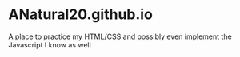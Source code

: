 # ANatural20.github.io
A place to practice my HTML/CSS and possibly even implement the Javascript I know as well
